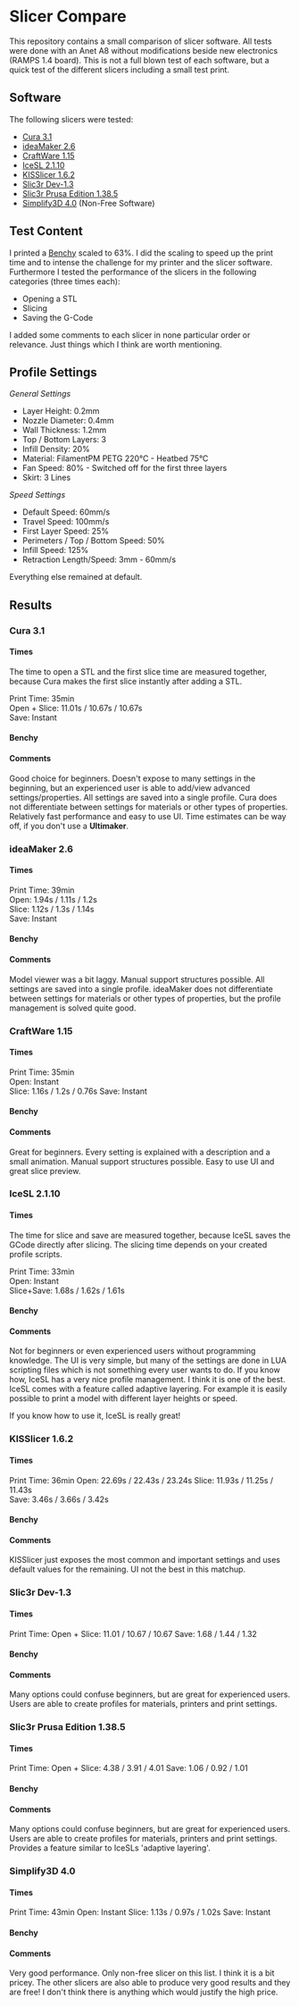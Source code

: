 # Slicer Compare

This repository contains a small comparison of slicer software.
All tests were done with an Anet A8 without modifications beside new electronics (RAMPS 1.4 board). This is not a full blown test of each software, but a quick test of the different slicers including a small test print.

## Software
The following slicers were tested:

- [Cura 3.1](https://ultimaker.com/en/products/ultimaker-cura-software)
- [ideaMaker 2.6](https://www.raise3d.com/pages/ideamaker)
- [CraftWare 1.15](https://craftunique.com/craftware/)
- [IceSL 2.1.10](http://shapeforge.loria.fr/icesl/)
- [KISSlicer 1.6.2](http://www.kisslicer.com/)
- [Slic3r Dev-1.3](http://slic3r.org/)
- [Slic3r Prusa Edition 1.38.5](https://www.prusa3d.de/slic3r-prusa-edition/)
- [Simplify3D 4.0](https://www.simplify3d.com/) (Non-Free Software)

## Test Content
I printed a [Benchy](https://www.thingiverse.com/thing:763622) scaled to 63%. I did the scaling to speed up the print time and to intense the challenge for my printer and the slicer software.
Furthermore I tested the performance of the slicers in the following categories (three times each):

- Opening a STL
- Slicing
- Saving the G-Code

I added some comments to each slicer in none particular order or relevance. Just things which I think are worth mentioning.

## Profile Settings

*General Settings*

- Layer Height: 0.2mm
- Nozzle Diameter: 0.4mm
- Wall Thickness: 1.2mm 
- Top / Bottom Layers: 3
- Infill Density: 20%
- Material: FilamentPM PETG 220°C - Heatbed 75°C
- Fan Speed: 80% - Switched off for the first three layers
- Skirt: 3 Lines

*Speed Settings*

- Default Speed: 60mm/s
- Travel Speed: 100mm/s
- First Layer Speed: 25%
- Perimeters / Top / Bottom Speed: 50%
- Infill Speed: 125%
- Retraction Length/Speed: 3mm - 60mm/s 

Everything else remained at default.

## Results

### Cura 3.1  

#### Times  
The time to open a STL and the first slice time are measured together, because Cura makes the first slice instantly after adding a STL.

Print Time: 35min  
Open + Slice: 11.01s / 10.67s / 10.67s  
Save: Instant

#### Benchy

#### Comments
Good choice for beginners. Doesn't expose to many settings in the beginning, but an experienced user is able to add/view advanced settings/properties.
All settings are saved into a single profile. Cura does not differentiate between settings for materials or other types of properties.
Relatively fast performance and easy to use UI. Time estimates can be way off, if you don't use a **Ultimaker**.

### ideaMaker 2.6

#### Times

Print Time: 39min  
Open: 1.94s / 1.11s / 1.2s  
Slice: 1.12s / 1.3s / 1.14s  
Save: Instant

#### Benchy

#### Comments
Model viewer was a bit laggy. Manual support structures possible.
All settings are saved into a single profile. ideaMaker does not differentiate between settings for materials or other types of properties, but the profile management is solved quite good. 

### CraftWare 1.15

#### Times

Print Time: 35min  
Open: Instant  
Slice: 1.16s / 1.2s / 0.76s
Save: Instant  

#### Benchy

#### Comments

Great for beginners. Every setting is explained with a description and a small animation.
Manual support structures possible. Easy to use UI and great slice preview.

### IceSL 2.1.10

#### Times
The time for slice and save are measured together, because IceSL saves the GCode directly after slicing. The slicing time depends on your created profile scripts.

Print Time: 33min  
Open: Instant  
Slice+Save: 1.68s / 1.62s / 1.61s

#### Benchy

#### Comments
Not for beginners or even experienced users without programming knowledge. The UI is very simple, but many of the settings are done in LUA scripting files which is not something every user wants to do. If you know how, IceSL has a very nice profile management. I think it is one of the best. IceSL comes with a feature called adaptive layering. For example it is easily possible to print a model with different layer heights or speed.

If you know how to use it, IceSL is really great!

### KISSlicer 1.6.2

#### Times

Print Time: 36min
Open: 22.69s / 22.43s / 23.24s
Slice: 11.93s / 11.25s / 11.43s  
Save: 3.46s / 3.66s / 3.42s 

#### Benchy

#### Comments
KISSlicer just exposes the most common and important settings and uses default values for the remaining. UI not the best in this matchup.

### Slic3r Dev-1.3

#### Times

Print Time: 
Open + Slice: 11.01 / 10.67 / 10.67
Save: 1.68 / 1.44 / 1.32

#### Benchy

#### Comments
Many options could confuse beginners, but are great for experienced users. Users are able to create profiles for materials, printers and print settings.

### Slic3r Prusa Edition 1.38.5

#### Times

Print Time:
Open + Slice: 4.38 / 3.91 / 4.01
Save: 1.06 / 0.92 / 1.01

#### Benchy

#### Comments
Many options could confuse beginners, but are great for experienced users. Users are able to create profiles for materials, printers and print settings.
Provides a feature similar to IceSLs 'adaptive layering'.

### Simplify3D 4.0

#### Times

Print Time: 43min
Open: Instant
Slice: 1.13s / 0.97s / 1.02s
Save: Instant

#### Benchy

#### Comments
Very good performance. Only non-free slicer on this list. I think it is a bit pricey. The other slicers are also able to produce very good results and they are free! I don't think there is anything which would justify the high price.